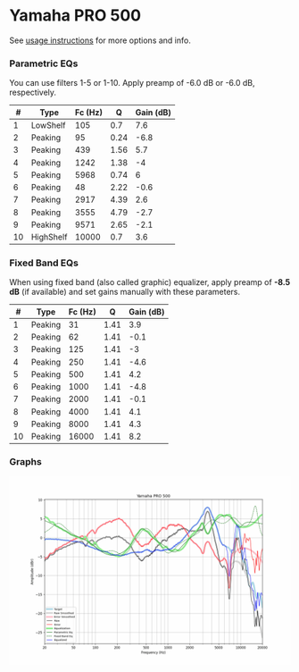 # Yamaha PRO 500
See [usage instructions](https://github.com/jaakkopasanen/AutoEq#usage) for more options and info.

### Parametric EQs
You can use filters 1-5 or 1-10. Apply preamp of -6.0 dB or -6.0 dB, respectively.

|   # | Type      |   Fc (Hz) |    Q |   Gain (dB) |
|-----|-----------|-----------|------|-------------|
|   1 | LowShelf  |       105 | 0.7  |         7.6 |
|   2 | Peaking   |        95 | 0.24 |        -6.8 |
|   3 | Peaking   |       439 | 1.56 |         5.7 |
|   4 | Peaking   |      1242 | 1.38 |        -4   |
|   5 | Peaking   |      5968 | 0.74 |         6   |
|   6 | Peaking   |        48 | 2.22 |        -0.6 |
|   7 | Peaking   |      2917 | 4.39 |         2.6 |
|   8 | Peaking   |      3555 | 4.79 |        -2.7 |
|   9 | Peaking   |      9571 | 2.65 |        -2.1 |
|  10 | HighShelf |     10000 | 0.7  |         3.6 |

### Fixed Band EQs
When using fixed band (also called graphic) equalizer, apply preamp of **-8.5 dB** (if available) and set gains manually with these parameters.

|   # | Type    |   Fc (Hz) |    Q |   Gain (dB) |
|-----|---------|-----------|------|-------------|
|   1 | Peaking |        31 | 1.41 |         3.9 |
|   2 | Peaking |        62 | 1.41 |        -0.1 |
|   3 | Peaking |       125 | 1.41 |        -3   |
|   4 | Peaking |       250 | 1.41 |        -4.6 |
|   5 | Peaking |       500 | 1.41 |         4.2 |
|   6 | Peaking |      1000 | 1.41 |        -4.8 |
|   7 | Peaking |      2000 | 1.41 |        -0.1 |
|   8 | Peaking |      4000 | 1.41 |         4.1 |
|   9 | Peaking |      8000 | 1.41 |         4.3 |
|  10 | Peaking |     16000 | 1.41 |         8.2 |

### Graphs
![](./Yamaha%20PRO%20500.png)
